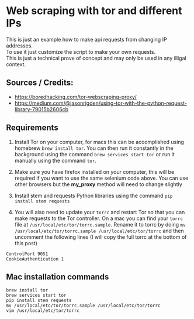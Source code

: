 # Web scraping with tor and different IPs

This is just an example how to make api requests from changing IP addresses.<br>
To use it just customize the script to make your own requests.<br>
This is just a technical prove of concept and may only be used in any illigal context.

## Sources / Credits: 
- https://boredhacking.com/tor-webscraping-proxy/
- https://medium.com/@jasonrigden/using-tor-with-the-python-request-library-79015b2606cb


## Requirements
1. Install Tor on your computer, for macs this can be accomplished
using homebrew `brew install tor`. You can then run it constantly 
in the background using the command `brew services start tor` or 
run it manually using the command `tor`.

2. Make sure you have firefox installed on your computer, this will be required
if you want to use the same selenium code above. You can use other browsers 
but the **my_proxy** method will need to change slightly

3. Install stem and requests Python libraries using the command
`pip install stem requests`

4. You will also need to update your `torrc` and restart Tor so that you can make
requests to the Tor controller. On a mac you can find your `torrc` file 
at `/usr/local/etc/tor/torrc.sample`. Rename it to torrc by doing 
`mv /usr/local/etc/tor/torrc.sample /usr/local/etc/tor/torrc` and 
then uncomment the following lines 
(I will copy the full torrc at the bottom of this post)

```
ControlPort 9051
CookieAuthentication 1
```

## Mac installation commands
```console
brew install tor
brew services start tor
pip install stem requests
mv /usr/local/etc/tor/torrc.sample /usr/local/etc/tor/torrc
vim /usr/local/etc/tor/torrc
```